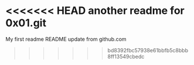 <<<<<<< HEAD
another readme for 0x01.git
=======
My first readme
README update from github.com
>>>>>>> bd8392fbc57938e61bbfb5c8bbb8ff13549cbedc
